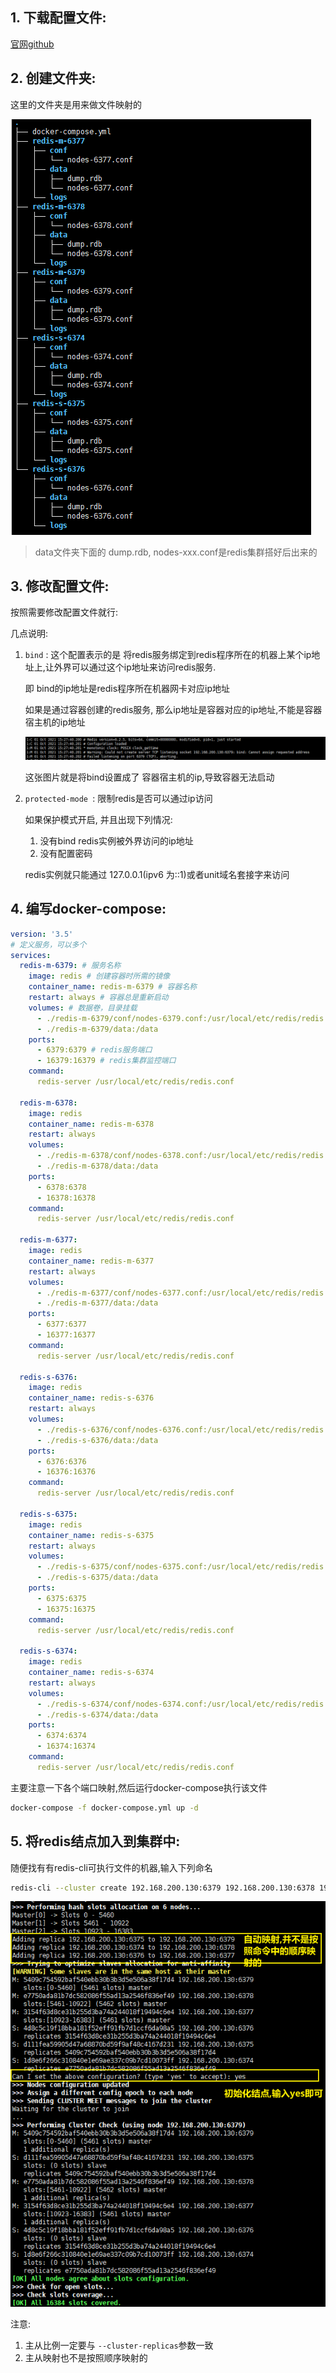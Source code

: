 ## 1. 下载配置文件:

[官网github](https://github.com/antirez/redis/blob/unstable/redis.conf)

## 2. 创建文件夹:

这里的文件夹是用来做文件映射的

![image-20211001235710118](redis集群搭建记录/image-20211001235710118.png)

> data文件夹下面的 dump.rdb, nodes-xxx.conf是redis集群搭好后出来的

## 3. 修改配置文件:

按照需要修改配置文件就行:

几点说明:

1. `bind` : 这个配置表示的是 将redis服务绑定到redis程序所在的机器上某个ip地址上,让外界可以通过这个ip地址来访问redis服务.

   即 bind的ip地址是redis程序所在机器网卡对应ip地址

   如果是通过容器创建的redis服务, 那么ip地址是容器对应的ip地址,不能是容器宿主机的ip地址

   ![image-20211002001937141](redis集群搭建记录/image-20211002001937141.png)

   这张图片就是将bind设置成了 容器宿主机的ip,导致容器无法启动

2. `protected-mode `: 限制redis是否可以通过ip访问

   如果保护模式开启, 并且出现下列情况:

   1. 没有bind redis实例被外界访问的ip地址
   2. 没有配置密码

   redis实例就只能通过 127.0.0.1(ipv6 为::1)或者unit域名套接字来访问

## 4. 编写docker-compose:

```yml
version: '3.5'
# 定义服务，可以多个
services:
  redis-m-6379: # 服务名称
    image: redis # 创建容器时所需的镜像
    container_name: redis-m-6379 # 容器名称
    restart: always # 容器总是重新启动
    volumes: # 数据卷，目录挂载
      - ./redis-m-6379/conf/nodes-6379.conf:/usr/local/etc/redis/redis.conf
      - ./redis-m-6379/data:/data
    ports:
      - 6379:6379 # redis服务端口
      - 16379:16379 # redis集群监控端口
    command:
      redis-server /usr/local/etc/redis/redis.conf

  redis-m-6378:
    image: redis
    container_name: redis-m-6378
    restart: always
    volumes:
      - ./redis-m-6378/conf/nodes-6378.conf:/usr/local/etc/redis/redis.conf
      - ./redis-m-6378/data:/data
    ports:
      - 6378:6378
      - 16378:16378
    command:
      redis-server /usr/local/etc/redis/redis.conf

  redis-m-6377:
    image: redis
    container_name: redis-m-6377
    restart: always
    volumes:
      - ./redis-m-6377/conf/nodes-6377.conf:/usr/local/etc/redis/redis.conf
      - ./redis-m-6377/data:/data
    ports:
      - 6377:6377
      - 16377:16377
    command:
      redis-server /usr/local/etc/redis/redis.conf
      
  redis-s-6376:
    image: redis
    container_name: redis-s-6376
    restart: always
    volumes:
      - ./redis-s-6376/conf/nodes-6376.conf:/usr/local/etc/redis/redis.conf
      - ./redis-s-6376/data:/data
    ports:
      - 6376:6376
      - 16376:16376
    command:
      redis-server /usr/local/etc/redis/redis.conf

  redis-s-6375:
    image: redis
    container_name: redis-s-6375
    restart: always
    volumes:
      - ./redis-s-6375/conf/nodes-6375.conf:/usr/local/etc/redis/redis.conf
      - ./redis-s-6375/data:/data
    ports:
      - 6375:6375
      - 16375:16375
    command:
      redis-server /usr/local/etc/redis/redis.conf

  redis-s-6374:
    image: redis
    container_name: redis-s-6374
    restart: always
    volumes:
      - ./redis-s-6374/conf/nodes-6374.conf:/usr/local/etc/redis/redis.conf
      - ./redis-s-6374/data:/data
    ports:
      - 6374:6374
      - 16374:16374
    command:
      redis-server /usr/local/etc/redis/redis.conf
```

主要注意一下各个端口映射,然后运行docker-compose执行该文件

```bash
docker-compose -f docker-compose.yml up -d
```

## 5. 将redis结点加入到集群中:

随便找有有redis-cli可执行文件的机器,输入下列命名

```bash
redis-cli --cluster create 192.168.200.130:6379 192.168.200.130:6378 192.168.200.130:6377 192.168.200.130:6376 192.168.200.130:6375 192.168.200.130:6374 --cluster-replicas 1
```

![image-20211002003604533](redis集群搭建记录/image-20211002003604533.png)

注意: 

1. 主从比例一定要与 `--cluster-replicas`参数一致
2. 主从映射也不是按照顺序映射的